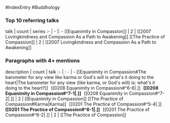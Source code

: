#IndexEntry #Buddhology

### Top 10 referring talks
talk | count | series
:- | - |: -
[[Equanimity in Compassion]] | 2 | [[2007 Lovingkindness and Compassion As a Path to Awakening]]
[[The Practice of Compassion]] | 2 | [[2007 Lovingkindness and Compassion As a Path to Awakening]]

### Paragraphs with 4+ mentions
description | count | talk
:- | : - | -
[[Equanimity in Compassion#The barometer for any view like karma or God's will is what's it doing to the heart\|The barometer for any view (like karma, or God's will) is: what's it doing to the heart?]] &nbsp;&nbsp;[[0208 Equanimity in Compassion#^6-6\|.]] &nbsp; **[[0208 Equanimity in Compassion#^7-1\|.]]** &nbsp; [[0208 Equanimity in Compassion#^7-2\|.]] | 2 | [[Equanimity in Compassion]]
[[The Practice of Compassion#Karma\|Karma]] &nbsp;&nbsp;[[0201 The Practice of Compassion#^5-4\|.]] &nbsp; **[[0201 The Practice of Compassion#^6-1\|.]]** &nbsp; [[0201 The Practice of Compassion#^6-2\|.]] | 2 | [[The Practice of Compassion]]

